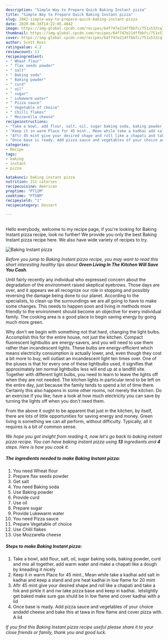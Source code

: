 ```yaml
---
description: "Simple Way to Prepare Quick Baking Instant pizza"
title: "Simple Way to Prepare Quick Baking Instant pizza"
slug: 2842-simple-way-to-prepare-quick-baking-instant-pizza
date: 2020-08-16T14:22:05.404Z
image: https://img-global.cpcdn.com/recipes/64f747e214ffbbfc/751x532cq70/baking-instant-pizza-recipe-main-photo.jpg
thumbnail: https://img-global.cpcdn.com/recipes/64f747e214ffbbfc/751x532cq70/baking-instant-pizza-recipe-main-photo.jpg
cover: https://img-global.cpcdn.com/recipes/64f747e214ffbbfc/751x532cq70/baking-instant-pizza-recipe-main-photo.jpg
author: Scott Ross
ratingvalue: 4.2
reviewcount: 13
recipeingredient:
- " Wheat flour"
- " flax seeds powder"
- " salt"
- " Baking soda"
- " Baking powder"
- " curd"
- " oil"
- " sugar"
- " Lukewarm water"
- " Pizza sauce"
- " Vegetable of choice"
- " Chilli flakes"
- " Mozzarella cheese"
recipeinstructions:
- "Take a bowl, add flour, salt, oil, sugar baking soda, baking powder, curd and mix all together, add warm water and make a chapati like a dough by kneading it nicely"
- "Keep it in warm Place for 45 mint., Mean while take a kadhai add salt in kadhai and keep a stand and pre heat kadhai in low flame for 20 mint"
- "Aftr 45 mint give your desired shape and roll like a chapati and take a fok and pirkle it and nw take pizza base and keep in kadhai.. letslightly get baked make sure gas shuld be in low flame and cover kadhai with a lid"
- "Once base is ready. Add pizza sauce and vegetables of your choice andadd cheese and bake this at tawa in flow flame and cover pizza with. A lid"
categories:
- Recipe
tags:
- baking
- instant
- pizza

katakunci: baking instant pizza 
nutrition: 211 calories
recipecuisine: American
preptime: "PT12M"
cooktime: "PT58M"
recipeyield: "1"
recipecategory: Dessert

---
```

<br>
Hello everybody, welcome to my recipe page, if you're looking for Baking Instant pizza recipe, look no further! We provide you only the best Baking Instant pizza recipe here. We also have wide variety of recipes to try.
<br>


![Baking Instant pizza](https://img-global.cpcdn.com/recipes/64f747e214ffbbfc/751x532cq70/baking-instant-pizza-recipe-main-photo.jpg)

<i>Before you jump to Baking Instant pizza recipe, you may want to read this short interesting healthy tips about 
<strong>Green Living In The Kitchen Will Save You Cash</strong>.</i>
</br>

Until fairly recently any individual who expressed concern about the degradation of the environment raised skeptical eyebrows. Those days are over, and it appears we all recognize our role in stopping and possibly reversing the damage being done to our planet. According to the specialists, to clean up the surroundings we are all going to have to make some changes. This needs to happen soon and living in methods more friendly to the environment should become an objective for every individual family. The cooking area is a good place to begin saving energy by going much more green.

Why don't we begin with something not that hard, changing the light bulbs. Accomplish this for the entire house, not just the kitchen. Compact fluorescent lightbulbs are energy-savers, and you will need to use them rather than incandescent lights. These bulbs are energy-efficient which means electricity consumption is actually lower, and, even though they cost a bit more to buy, will outlast an incandescent light ten times over. One of the pluses is that for every one of these lightbulbs used, it signifies that approximately ten normal lightbulbs less will end up at a landfill site. Together with different light bulbs, you need to learn to leave the lights off when they are not needed. The kitchen lights in particular tend to be left on the entire day, just because the family tends to spend a lot of time there. Certainly this also happens in some other rooms, not merely the kitchen. Do an exercise if you like; have a look at how much electricity you can save by turning the lights off when you don't need them.

From the above it ought to be apparent that just in the kitchen, by itself, there are lots of little opportunities for saving energy and money. Green living is something we can all perform, without difficulty. Typically, all it requires is a bit of common sense.


<i>We hope you got insight from reading it, now let's go back to baking instant pizza recipe. You can have baking instant pizza using <strong>13</strong> ingredients and <strong>4</strong> steps. Here is how you cook it.
</i>

##### The ingredients needed to make Baking Instant pizza:

1. You need  Wheat flour
1. Prepare  flax seeds powder
1. Get  salt
1. You need  Baking soda
1. Use  Baking powder
1. Provide  curd
1. Use  oil
1. Prepare  sugar
1. Provide  Lukewarm water
1. You need  Pizza sauce
1. Prepare  Vegetable of choice
1. Use  Chilli flakes
1. Use  Mozzarella cheese


##### Steps to make Baking Instant pizza:

1. Take a bowl, add flour, salt, oil, sugar baking soda, baking powder, curd and mix all together, add warm water and make a chapati like a dough by kneading it nicely
1. Keep it in warm Place for 45 mint., Mean while take a kadhai add salt in kadhai and keep a stand and pre heat kadhai in low flame for 20 mint
1. Aftr 45 mint give your desired shape and roll like a chapati and take a fok and pirkle it and nw take pizza base and keep in kadhai.. letslightly get baked make sure gas shuld be in low flame and cover kadhai with a lid
1. Once base is ready. Add pizza sauce and vegetables of your choice andadd cheese and bake this at tawa in flow flame and cover pizza with. A lid


<i>If you find this Baking Instant pizza recipe useful please share it to your close friends or family, thank you and good luck.</i>
